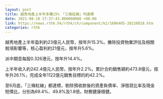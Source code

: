 ```yaml
---
layout: post
title: 越秀地產上半年多賺15%　「三條紅線」均達標
date: 2021-08-18 17:37:43.000000000 +08:00
link: https://news.rthk.hk/rthk/ch/component/k2/1606485-20210818.htm
categories: rthk
---
```


越秀地產上半年盈利約23億元人民幣，按年升15.3%。撇除投資物業評估及相關稅項影響等，核心盈利約21億元，按年升5.6%。

派中期息每股0.326港元，按年升14.4%。

上半年收入約242.4億元人民幣，按年升2.2%。累計合約銷售額約473.8億元，按年升26.1%，完成全年1122億元銷售目標的約42.2%。

至6月底，「三條紅線」都達標，剔除預收款後的資產負債率、淨借貸比率及現金短債比，分別為69.4%、49.8%及1.8倍，財務健康穩健。
